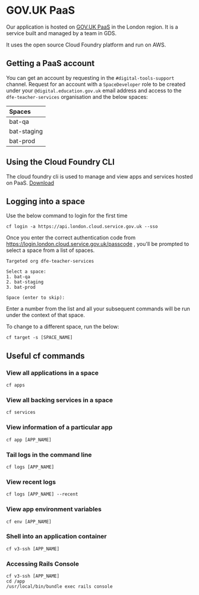# GOV.UK PaaS
Our application is hosted on [GOV.UK PaaS](https://cloud.service.gov.uk) in the London region. It is a service built and managed by a team in GDS.

It uses the open source Cloud Foundry platform and run on AWS.

## Getting a PaaS account
You can get an account by requesting in the `#digital-tools-support` channel. 
Request for an account with a `SpaceDeveloper` role to be created under your `@digital.education.gov.uk` email address and access to the `dfe-teacher-services` organisation and the below spaces:

|Spaces       |
|:------------|
| bat-qa      |
| bat-staging |
| bat-prod    |

## Using the Cloud Foundry CLI
The cloud foundry cli is used to manage and view apps and services hosted on PaaS. 
[Download](https://github.com/cloudfoundry/cli#downloads)

## Logging into a space
Use the below command to login for the first time
```shell
cf login -a https://api.london.cloud.service.gov.uk --sso
```
Once you enter the correct authentication code from https://login.london.cloud.service.gov.uk/passcode , you'll be prompted to select a space from a list of spaces.
```
Targeted org dfe-teacher-services

Select a space:
1. bat-qa
2. bat-staging
3. bat-prod

Space (enter to skip):
```
Enter a number from the list and all your subsequent commands will be run under the context of that space.

To change to a different space, run the below:
```
cf target -s [SPACE_NAME]
```

## Useful cf commands
### View all applications in a space
```
cf apps
```
### View all backing services in a space
```
cf services
```
### View information of a particular app
```
cf app [APP_NAME]
```
### Tail logs in the command line
```
cf logs [APP_NAME]
```
### View recent logs
```
cf logs [APP_NAME] --recent
```
### View app environment variables
```
cf env [APP_NAME]
```
### Shell into an application container
```
cf v3-ssh [APP_NAME]
```
### Accessing Rails Console
```
cf v3-ssh [APP_NAME]
cd /app
/usr/local/bin/bundle exec rails console
```
